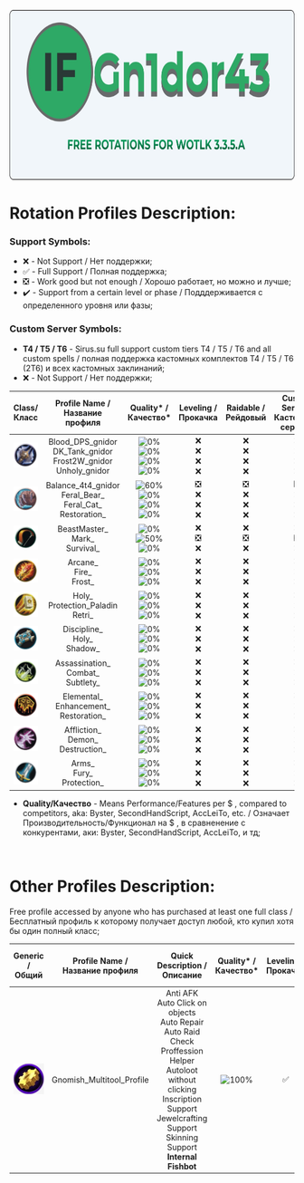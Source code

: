 <p align="center">
    <img src="https://raw.githubusercontent.com/viktnnchik/Rotarions_NI/main/assets/main/main.jpg"  width="750" height="300" alt="Gn1dor43 Rotations"/>
</p>

# Rotation Profiles Description: 

### Support Symbols: 
* :x: - Not Support / Нет поддержки;
* :white_check_mark: - Full Support / Полная поддержка;
* :negative_squared_cross_mark: - Work good but not enough / Хорошо работает, но можно и лучше;
* :heavy_check_mark: - Support from a certain level or phase / Подддерживается с определенного уровня или фазы;
### Custom Server Symbols:
* **Т4 / Т5 / Т6**  - Sirus.su full support custom tiers T4 / T5 / Т6 and all custom spells / полная поддержка кастомных комплектов Т4 / Т5 / Т6 (2Т6) и всех кастомных заклинаний;
* :x: - Not Support / Нет поддержки;
<div align="center">

| Class/Класс | Profile Name /<br>Название профиля  | Quality* /<br>Качество* | Leveling /<br>Прокачка | Raidable /<br>Рейдовый | Custom Server /<br>Кастомные сервера |
|  :----------------: |  :----------------:  |  :----------------: | :----------------: | :----------------: | :----------------: |
| ![DK](https://raw.githubusercontent.com/viktnnchik/Rotarions_NI/main/assets/classes/DK.webp) | Blood_DPS_gnidor<br>DK_Tank_gnidor<br>Frost2W_gnidor<br>Unholy_gnidor  | ![0%](https://progress-bar.dev/0)<br>![0%](https://progress-bar.dev/0)<br>![0%](https://progress-bar.dev/0)<br>![0%](https://progress-bar.dev/0) | :x:<br>:x:<br>:x:<br>:x: | :x:<br>:x:<br>:x:<br>:x: | **:x:**<br>:x:<br>**:x:**<br>**:x:** |
| ![Druid](https://raw.githubusercontent.com/viktnnchik/Rotarions_NI/main/assets/classes/Druid.webp) | Balance_4t4_gnidor<br>Feral_Bear_<br>Feral_Cat_<br>Restoration_  | ![60%](https://progress-bar.dev/60)<br>![0%](https://progress-bar.dev/0)<br>![0%](https://progress-bar.dev/0)<br>![0%](https://progress-bar.dev/0) | :negative_squared_cross_mark:<br>:x:<br>:x:<br>:x: | :negative_squared_cross_mark:<br>:x:<br>:x:<br>:x: | **:negative_squared_cross_mark:**<br>:x:<br>**:x:**<br>**:x:** |
| ![Hunter](https://raw.githubusercontent.com/viktnnchik/Rotarions_NI/main/assets/classes/Hunter.webp) | BeastMaster_<br>Mark_<br>Survival_  | ![0%](https://progress-bar.dev/0)<br>![50%](https://progress-bar.dev/50)<br>![0%](https://progress-bar.dev/0) | :x:<br>:negative_squared_cross_mark:<br>:x: | :x:<br>:negative_squared_cross_mark:<br>:x: | **:x:**<br>:negative_squared_cross_mark:<br>**:x:** |
| ![Mage](https://raw.githubusercontent.com/viktnnchik/Rotarions_NI/main/assets/classes/Mage.webp) | Arcane_<br>Fire_<br>Frost_  | ![0%](https://progress-bar.dev/0)<br>![0%](https://progress-bar.dev/0)<br>![0%](https://progress-bar.dev/0) | :x:<br>:x:<br>:x: | :x:<br>:x:<br>:x: | **:x:**<br>:x:<br>**:x:** |
| ![Paladin](https://raw.githubusercontent.com/viktnnchik/Rotarions_NI/main/assets/classes/Paladin.webp) | Holy_<br>Protection_Paladin<br>Retri_  | ![0%](https://progress-bar.dev/0)<br>![0%](https://progress-bar.dev/0)<br>![0%](https://progress-bar.dev/0) | :x:<br>:x:<br>:x: | :x:<br>:x:<br>:x: | **:x:**<br>:x:<br>**:x:** |
| ![Priest](https://raw.githubusercontent.com/viktnnchik/Rotarions_NI/main/assets/classes/Priest.webp) | Discipline_<br>Holy_<br>Shadow_  | ![0%](https://progress-bar.dev/0)<br>![0%](https://progress-bar.dev/0)<br>![0%](https://progress-bar.dev/0) | :x:<br>:x:<br>:x: | :x:<br>:x:<br>:x: | **:x:**<br>:x:<br>**:x:** |
| ![Rogue](https://raw.githubusercontent.com/viktnnchik/Rotarions_NI/main/assets/classes/Rogue.webp) | Assassination_<br>Combat_<br>Subtlety_  | ![0%](https://progress-bar.dev/0)<br>![0%](https://progress-bar.dev/0)<br>![0%](https://progress-bar.dev/0) | :x:<br>:x:<br>:x: | :x:<br>:x:<br>:x: | **:x:**<br>:x:<br>**:x:** |
| ![Shaman](https://raw.githubusercontent.com/viktnnchik/Rotarions_NI/main/assets/classes/Shaman.webp) | Elemental_<br>Enhancement_<br>Restoration_  | ![0%](https://progress-bar.dev/0)<br>![0%](https://progress-bar.dev/0)<br>![0%](https://progress-bar.dev/0) | :x:<br>:x:<br>:x: | :x:<br>:x:<br>:x: | **:x:**<br>:x:<br>**:x:** |
| ![Warlock](https://raw.githubusercontent.com/viktnnchik/Rotarions_NI/main/assets/classes/Warlock.webp) | Affliction_<br>Demon_<br>Destruction_  | ![0%](https://progress-bar.dev/0)<br>![0%](https://progress-bar.dev/0)<br>![0%](https://progress-bar.dev/0) | :x:<br>:x:<br>:x: | :x:<br>:x:<br>:x: | **:x:**<br>:x:<br>**:x:** |
| ![Warrior](https://raw.githubusercontent.com/viktnnchik/Rotarions_NI/main/assets/classes/Warrior.webp) | Arms_<br>Fury_<br>Protection_  | ![0%](https://progress-bar.dev/0)<br>![0%](https://progress-bar.dev/0)<br>![0%](https://progress-bar.dev/0) | :x:<br>:x:<br>:x: | :x:<br>:x:<br>:x: | **:x:**<br>:x:<br>**:x:** |
</div>

* **Quality/Качество** - Means Performance/Features per $ , compared to competitors, aka: Byster, SecondHandScript, AccLeiTo, etc. / Означает Производительность/Функционал на $ , в сравненение с конкурентами, аки: Byster, SecondHandScript, AccLeiTo, и тд;
<br>

# Other Profiles Description: 
Free profile accessed by anyone who has purchased at least one full class / Бесплатный профиль к которому получает доступ любой, кто купил хотя бы один полный класс;

<div align="center">

| Generic /<br>Общий| Profile Name /<br>Название профиля | Quick Description /<br>Описание | Quality* /<br>Качество* | Leveling /<br>Прокачка | Custom Server /<br>Кастомные сервера |
|  :----------------: |  :----------------: |  :----------------: |  :----------------: |  :----------------: | :----------------: | 
| ![Tool](https://github.com/darhanger/darhanger/blob/master/Assets/Classes/Tool.webp) | Gnomish_Multitool_Profile | Anti AFK<br>Auto Click on objects<br>Auto Repair<br>Auto Raid Check<br>Proffession Helper<br>Autoloot without clicking<br>Inscription Support<br>Jewelcrafting Support<br>Skinning Support<br>**Internal Fishbot**| ![100%](https://progress-bar.dev/100) | :white_check_mark: | :white_check_mark: |
